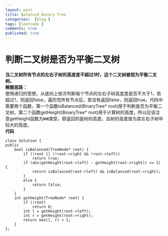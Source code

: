 ```yaml
---
layout: post
title: Balanced Binary Tree
categories:  [blog ]
tags: [leetcode ]
comments: true
published: true
---
```

# 判断二叉树是否为平衡二叉树
**当二叉树所有节点的左右子树的高度差不超过1时，这个二叉树被视为平衡二叉树。**<br/>
**解题思路：**<br/>
使用递归的思想，从底向上依次判断每个节点的左右子树高度差是否不大于1，若超过1，则返回false，遍历完所有节点后，若没有返回false，则返回true。代码中需要两个函数，第一个函数isBalanced(BinaryTree* root)用于判断是否为平衡二叉树，第二个函数getHeight(BinaryTree* root)用于计算树的高度，所以应该注意getHeight函数为**int**类型，即返回的是树的高度，且树的高度值为其左右子树中较大的高度。<br/>
**代码**
 
         
    class Solution {
    public
    	bool isBalanced(TreeNode* root) {
    		if (!root || (!root->right && !root->left))
    			return true;
    		if (abs(getHeight(root->left) - getHeight(root->right)) <= 1) {
    			return isBalanced(root->left) && isBalanced(root->right);
    		}
    		else {
    			return false;
    		}
    	}
    	int getHeight(TreeNode* root) {
    		if (!root)
    			return 0;
    		int l = getHeight(root->left);
    		int r = getHeight(root->right);
    		return max(l, r) + 1;
    	}
	};
